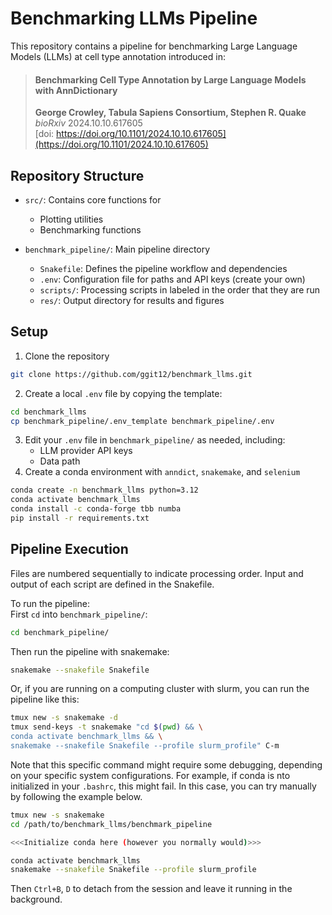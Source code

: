 # Benchmarking LLMs Pipeline

This repository contains a pipeline for benchmarking Large Language Models (LLMs) at cell type annotation introduced in: 
> #### Benchmarking Cell Type Annotation by Large Language Models with AnnDictionary  
> **George Crowley, Tabula Sapiens Consortium, Stephen R. Quake**  
> *bioRxiv* 2024.10.10.617605  
> [doi: https://doi.org/10.1101/2024.10.10.617605](https://doi.org/10.1101/2024.10.10.617605)

## Repository Structure

- `src/`: Contains core functions for
    - Plotting utilities
    - Benchmarking functions

- `benchmark_pipeline/`: Main pipeline directory
    - `Snakefile`: Defines the pipeline workflow and dependencies
    - `.env`: Configuration file for paths and API keys (create your own)
    - `scripts/`: Processing scripts in labeled in the order that they are run
    - `res/`: Output directory for results and figures

## Setup

1. Clone the repository
```bash
git clone https://github.com/ggit12/benchmark_llms.git
```
2. Create a local `.env` file by copying the template:
```bash
cd benchmark_llms
cp benchmark_pipeline/.env_template benchmark_pipeline/.env
```
3. Edit your `.env` file in `benchmark_pipeline/` as needed, including:
    - LLM provider API keys
    - Data path
4. Create a conda environment with `anndict`, `snakemake`, and `selenium`
```bash
conda create -n benchmark_llms python=3.12
conda activate benchmark_llms
conda install -c conda-forge tbb numba
pip install -r requirements.txt
```

## Pipeline Execution
Files are numbered sequentially to indicate processing order. Input and output of each script are defined in the Snakefile.

To run the pipeline:  
First `cd` into `benchmark_pipeline/`:
```bash
cd benchmark_pipeline/
```

Then run the pipeline with snakemake:
```bash
snakemake --snakefile Snakefile
```

Or, if you are running on a computing cluster with slurm, you can run the pipeline like this:
```bash
tmux new -s snakemake -d
tmux send-keys -t snakemake "cd $(pwd) && \
conda activate benchmark_llms && \
snakemake --snakefile Snakefile --profile slurm_profile" C-m
```

Note that this specific command might require some debugging, depending on your specific system configurations. For example, if conda is nto initialized in your `.bashrc`, this might fail. 
In this case, you can try manually by following the example below.
```bash
tmux new -s snakemake
cd /path/to/benchmark_llms/benchmark_pipeline

<<<Initialize conda here (however you normally would)>>>

conda activate benchmark_llms
snakemake --snakefile Snakefile --profile slurm_profile
```
Then `Ctrl+B`, `D` to detach from the session and leave it running in the background.

